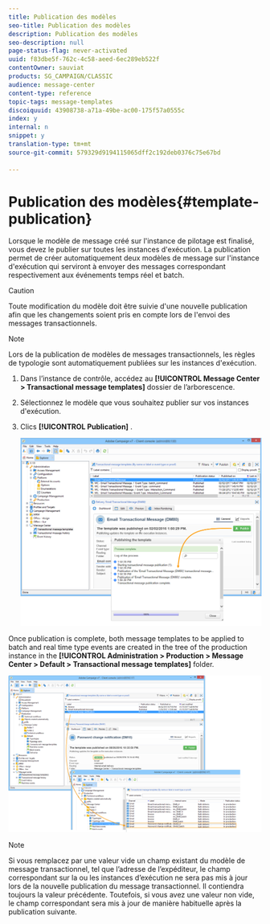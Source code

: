 ```yaml
---
title: Publication des modèles
seo-title: Publication des modèles
description: Publication des modèles
seo-description: null
page-status-flag: never-activated
uuid: f83dbe5f-762c-4c58-aeed-6ec289eb522f
contentOwner: sauviat
products: SG_CAMPAIGN/CLASSIC
audience: message-center
content-type: reference
topic-tags: message-templates
discoiquuid: 43908738-a71a-49be-ac00-175f57a0555c
index: y
internal: n
snippet: y
translation-type: tm+mt
source-git-commit: 579329d9194115065dff2c192deb0376c75e67bd

---
```



# Publication des modèles{#template-publication}

Lorsque le modèle de message créé sur l&#39;instance de pilotage est finalisé, vous devez le publier sur toutes les instances d&#39;exécution. La publication permet de créer automatiquement deux modèles de message sur l&#39;instance d&#39;exécution qui serviront à envoyer des messages correspondant respectivement aux événements temps réel et batch.

>[!CAUTION]
>
>Toute modification du modèle doit être suivie d&#39;une nouvelle publication afin que les changements soient pris en compte lors de l&#39;envoi des messages transactionnels.

>[!NOTE]
>
>Lors de la publication de modèles de messages transactionnels, les règles de typologie sont automatiquement publiées sur les instances d&#39;exécution.

1. Dans l’instance de contrôle, accédez au **[!UICONTROL Message Center > Transactional message templates]** dossier de l’arborescence.
1. Sélectionnez le modèle que vous souhaitez publier sur vos instances d&#39;exécution.
1. Clics **[!UICONTROL Publication]** .

   ![](assets/messagecenter_publish_model_008.png)

Once publication is complete, both message templates to be applied to batch and real time type events are created in the tree of the production instance in the **[!UICONTROL Administration > Production > Message Center > Default > Transactional message templates]** folder.

![](assets/messagecenter_deployed_model_001.png)

>[!NOTE]
>
>Si vous remplacez par une valeur vide un champ existant du modèle de message transactionnel, tel que l’adresse de l’expéditeur, le champ correspondant sur la ou les instances d’exécution ne sera pas mis à jour lors de la nouvelle publication du message transactionnel. Il contiendra toujours la valeur précédente. Toutefois, si vous avez une valeur non vide, le champ correspondant sera mis à jour de manière habituelle après la publication suivante.

